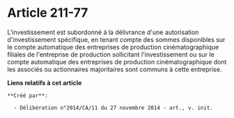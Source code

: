 # Article 211-77

L'investissement est subordonné à la délivrance d'une autorisation d'investissement spécifique, en tenant compte des sommes
disponibles sur le compte automatique des entreprises de production cinématographique filiales de l'entreprise de production
sollicitant l'investissement ou sur le compte automatique des entreprises de production cinématographique dont les associés
ou actionnaires majoritaires sont communs à cette entreprise.

**Liens relatifs à cet article**

	**Créé par**:

	  - Délibération n°2014/CA/11 du 27 novembre 2014 - art., v. init.
